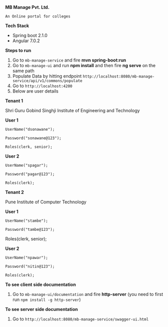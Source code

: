 **MB Manage Pvt. Ltd.**

`An Online portal for colleges`

**Tech Stack**
* Spring boot 2.1.0
* Angular 7.0.2

**Steps to run** 

1. Go to `mb-manage-service` and fire **mvn spring-boot:run**
2. Go to `mb-manage-ui` and run **npm install** and then fire **ng serve** on the same path
3. Populate Data by hitting endpoint
`http://localhost:8080/mb-manage-service/api/v1/commons/populate`
4. Go to `http://localhost:4200`
5. Below are user details

**Tenant 1**

Shri Guru Gobind Singhji Institute of Engineering and Technology	

**User 1**

`UserName("dsonawane");`

`Password("sonawane@123");`

`Roles(clerk, senior);`

**User 2**

`UserName("spagar");`

`Password("pagar@123");`

`Roles(clerk);`

**Tenant 2**

Pune Institute of Computer Technology	

**User 1**

`UserName("stambe");`

`Password("tambe@123");`

Roles(clerk, senior);

**User 2**

`UserName("npawar");`

`Password("nitin@123");`

`Roles(clerk);`


**To see client side documentation**
1. Go to `mb-manage-ui/documentation` and fire **http-server** (you need to first run `npm install -g http-server`)


**To see server side documentation**
1. Go to `http://localhost:8080/mb-manage-service/swagger-ui.html`

